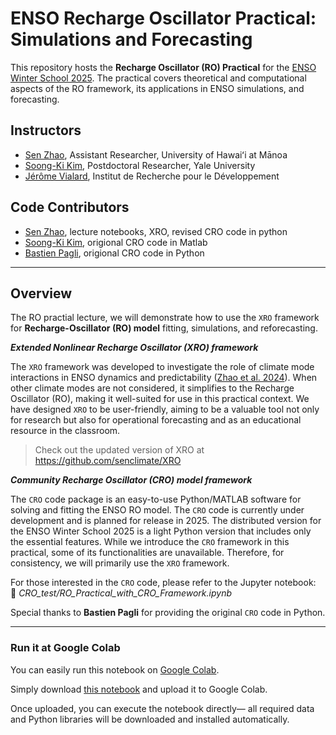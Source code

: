 # **ENSO Recharge Oscillator Practical: Simulations and Forecasting**  

This repository hosts the **Recharge Oscillator (RO) Practical** for the [ENSO Winter School 2025](https://sites.google.com/hawaii.edu/enso-winter-school-2025/). The practical covers theoretical and computational aspects of the RO framework, its applications in ENSO simulations, and forecasting.

## **Instructors**  
- [Sen Zhao](https://senzhao.netlify.app/), Assistant Researcher, University of Hawaiʻi at Mānoa
- [Soong-Ki Kim](https://sites.google.com/view/skkim1), Postdoctoral Researcher, Yale University
- [Jérôme Vialard](https://scholar.google.com/citations?user=gVtN-0sAAAAJ&hl=en), Institut de Recherche pour le Développement

## **Code Contributors**  
- [Sen Zhao](https://github.com/senclimate), lecture notebooks, XRO, revised CRO code in python
- [Soong-Ki Kim](https://github.com/Soong-Ki), origional CRO code in Matlab
- [Bastien Pagli](https://github.com/bpagli), origional CRO code in Python

---
## **Overview**
The RO practial lecture, we will demonstrate how to use the `XRO` framework for **Recharge-Oscillator (RO) model** fitting, simulations, and reforecasting.

***Extended Nonlinear Recharge Oscillator (XRO) framework***

The `XRO` framework was developed to investigate the role of climate mode interactions in ENSO dynamics and predictability ([Zhao et al. 2024](https://doi.org/10.1038/s41586-024-07534-6)). When other climate modes are not considered, it simplifies to the Recharge Oscillator (RO), making it well-suited for use in this practical context. We have designed `XRO` to be user-friendly, aiming to be a valuable tool not only for research but also for operational forecasting and as an educational resource in the classroom.

> Check out the updated version of XRO at https://github.com/senclimate/XRO


***Community Recharge Oscillator (CRO) model framework***

The `CRO` code package is an easy-to-use Python/MATLAB software for solving and fitting the ENSO RO model. The `CRO` code is currently under development and is planned for release in 2025. The distributed version for the ENSO Winter School 2025 is a light Python version that includes only the essential features. While we introduce the `CRO` framework in this practical, some of its functionalities are unavailable. Therefore, for consistency, we will primarily use the `XRO` framework.

For those interested in the `CRO` code, please refer to the Jupyter notebook:  
📂 *CRO_test/RO_Practical_with_CRO_Framework.ipynb*

Special thanks to **Bastien Pagli** for providing the original `CRO` code in Python.

---

### Run it at Google Colab
You can easily run this notebook on [Google Colab](https://colab.research.google.com/). 

Simply download [this notebook](RO_parctical_with_XRO_framework.ipynb) and upload it to Google Colab. 

Once uploaded, you can execute the notebook directly— all required data and Python libraries will be downloaded and installed automatically.

